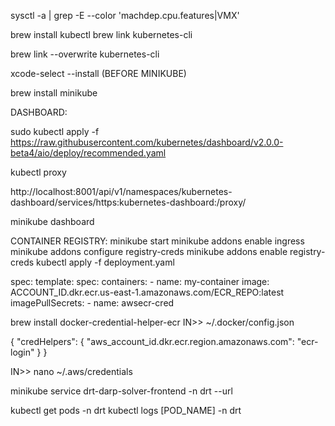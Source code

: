 sysctl -a | grep -E --color 'machdep.cpu.features|VMX' 

brew install kubectl
brew link kubernetes-cli

brew link --overwrite kubernetes-cli

xcode-select --install (BEFORE MINIKUBE)

brew install minikube


DASHBOARD:

sudo kubectl apply -f https://raw.githubusercontent.com/kubernetes/dashboard/v2.0.0-beta4/aio/deploy/recommended.yaml

kubectl proxy

http://localhost:8001/api/v1/namespaces/kubernetes-dashboard/services/https:kubernetes-dashboard:/proxy/


minikube dashboard


CONTAINER REGISTRY:
minikube start
minikube addons enable ingress
minikube addons configure registry-creds
minikube addons enable registry-creds
kubectl apply -f deployment.yaml


spec:
  template:
    spec:
      containers:
      - name: my-container
        image: ACCOUNT_ID.dkr.ecr.us-east-1.amazonaws.com/ECR_REPO:latest
      imagePullSecrets:
      - name: awsecr-cred
      
      
   brew install docker-credential-helper-ecr
IN>> ~/.docker/config.json

{
	"credHelpers": {
		"aws_account_id.dkr.ecr.region.amazonaws.com": "ecr-login"
	}
}

IN>> nano ~/.aws/credentials


minikube service drt-darp-solver-frontend -n drt --url

kubectl get pods -n drt
kubectl logs [POD_NAME] -n drt
